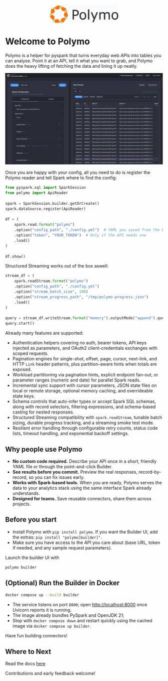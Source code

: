 <p align="center">
  <img src="builder-ui/public/logo.png" alt="Polymo" width="220">
</p>

# Welcome to Polymo

Polymo is a helper for pyspark that turns everyday web APIs into tables you can analyse. Point it at an API, tell it what you want to grab, and Polymo does the heavy lifting of fetching the data and lining it up neatly.

<!-- Centered clickable screenshot -->
<p align="center">
  <a href="docs/ui.png">
    <img src="docs/ui.png" alt="Polymo Builder UI - connector preview screen" width="860">
  </a>
</p>

Once you are happy with your config, all you need to do is register the Polymo reader and tell Spark where to find the config:

```python
from pyspark.sql import SparkSession
from polymo import ApiReader

spark = SparkSession.builder.getOrCreate()
spark.dataSource.register(ApiReader)

df = (
    spark.read.format("polymo")
    .option("config_path", "./config.yml")  # YAML you saved from the Builder
    .option("token", "YOUR_TOKEN")  # Only if the API needs one
    .load()
)

df.show()
```

Structured Streaming works out of the box aswell:

```python
stream_df = (
    spark.readStream.format("polymo")
    .option("config_path", "./config.yml")
    .option("stream_batch_size", 100)
    .option("stream_progress_path", "/tmp/polymo-progress.json")
    .load()
)

query = stream_df.writeStream.format("memory").outputMode("append").queryName("polymo")
query.start()
```

Already many features are supported: 
- Authentication helpers covering no auth, bearer tokens, API keys injected as parameters, and OAuth2 client-credentials exchanges with scoped requests.
- Pagination engines for single-shot, offset, page, cursor, next-link, and HTTP `Link` header patterns, plus partition-aware hints when totals are exposed.
- Workload partitioning via pagination hints, explicit endpoint fan-out, or parameter ranges (numeric and date) for parallel Spark reads.
- Incremental sync support with cursor parameters, JSON state files on local or remote storage, optional memory caching, and overrideable state keys.
- Schema controls that auto-infer types or accept Spark SQL schemas, along with record selectors, filtering expressions, and schema-based casting for nested responses.
- Structured Streaming compatibility with `spark.readStream`, tunable batch sizing, durable progress tracking, and a streaming smoke test mode.
- Resilient error handling through configurable retry counts, status code lists, timeout handling, and exponential backoff settings.

## Why people use Polymo
- **No custom code required.** Describe your API once in a short, friendly YAML file or through the point-and-click Builder.
- **See results before you commit.** Preview the real responses, record-by-record, so you can fix issues early.
- **Works with Spark-based tools.** When you are ready, Polymo serves the data to your analytics stack using the same interface Spark already understands.
- **Designed for teams.** Save reusable connectors, share them across projects.

## Before you start
- Install Polymo with `pip install polymo`. If you want the Builder UI, add the extras: `pip install "polymo[builder]"`.
- Make sure you have access to the API you care about (base URL, token if needed, and any sample request parameters).

Launch the builder UI with 

```bash 
polymo builder
```

## (Optional) Run the Builder in Docker

```bash
docker compose up --build builder
```

- The service listens on port `8000`; open <http://localhost:8000> once Uvicorn reports it is running.
- The image already bundles PySpark and OpenJDK 21;
- Stop with `docker compose down` and restart quickly using the cached image via `docker compose up builder`.

Have fun building connectors!

## Where to Next
Read the docs [here](https://dan1elt0m.github.io/polymo/)

Contributions and early feedback welcome!
